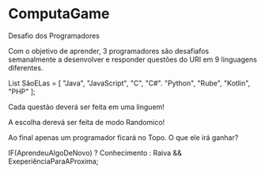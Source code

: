 # ComputaGame
Desafio dos Programadores

Com o objetivo de aprender, 3 programadores são desafiafos semanalmente a desenvolver e responder questões do URI em 9 linguagens diferentes.

List<String> SãoELas = [
  "Java",
  "JavaScript",
  "C",
  "C#".
  "Python",
  "Rube",
  "Kotlin",
  "PHP"
  ];
  
  Cada questão deverá ser feita em uma linguem!
  
  A escolha derevá ser feita de modo Randomico!
  
  Ao final apenas um programador ficará no Topo. O que ele irá ganhar?
  
  IF(AprendeuAlgoDeNovo) ? Conhecimento : Raiva && ExeperiênciaParaAProxima;
